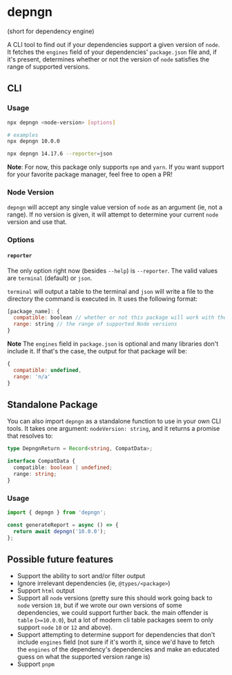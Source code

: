 # depngn

(short for dependency engine)

A CLI tool to find out if your dependencies support a given version of `node`. It fetches the `engines` field of your dependencies' `package.json` file and, if it's present, determines whether or not the version of `node` satisfies the range of supported versions.

## CLI

### Usage

```bash
npx depngn <node-version> [options]

# examples
npx depngn 10.0.0

npx depngn 14.17.6 --reporter=json
```

**Note**:
For now, this package only supports `npm` and `yarn`. If you want support for your favorite package manager, feel free to open a PR!

### Node Version

`depngn` will accept any single value version of `node` as an argument (ie, not a range). If no version is given, it will attempt to determine your current `node` version and use that.

### Options

#### `reporter`

The only option right now (besides `--help`) is `--reporter`. The valid values are `terminal` (default) or `json`.

`terminal` will output a table to the terminal and `json` will write a file to the directory the command is executed in. It uses the following format:

```javascript
[package_name]: {
  compatible: boolean // whether or not this package will work with the given Node version
  range: string // the range of supported Node versions
}
```

**Note**
The `engines` field in `package.json` is optional and many libraries don't include it. If that's the case, the output for that package will be:

```javascript
{
  compatible: undefined,
  range: 'n/a'
}
```

## Standalone Package

You can also import `depngn` as a standalone function to use in your own CLI tools. It takes one argument: `nodeVersion: string`, and it returns a promise that resolves to:

```typescript
type DepngnReturn = Record<string, CompatData>;

interface CompatData {
  compatible: boolean | undefined;
  range: string;
}
```

### Usage

```javascript
import { depngn } from 'depngn';

const generateReport = async () => {
  return await depngn('10.0.0');
};
```

## Possible future features
- Support the ability to sort and/or filter output
- Ignore irrelevant dependencies (ie, `@types/<package>`)
- Support `html` output
- Support all `node` versions (pretty sure this should work going back to `node` version `10`, but if we wrote our own versions of some dependencies, we could support further back. the main offender is `table` (`>=10.0.0`), but a lot of modern cli table packages seem to only support `node` `10` or `12` and above).
- Support attempting to determine support for dependencies that don't include `engines` field (not sure if it's worth it, since we'd have to fetch the `engines` of the dependency's dependencies and make an educated guess on what the supported version range is)
- Support `pnpm`
